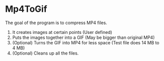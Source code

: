# Mp4ToGif
The goal of the program is to compress MP4 files. 
1. It creates images at certain points (User defined)
2. Puts the images together into a GIF (May be bigger than original MP4)
3. (Optional) Turns the GIF into MP4 for less space (Test file does 14 MB to 4 MB)
4. (Optional) Cleans up all the files.
